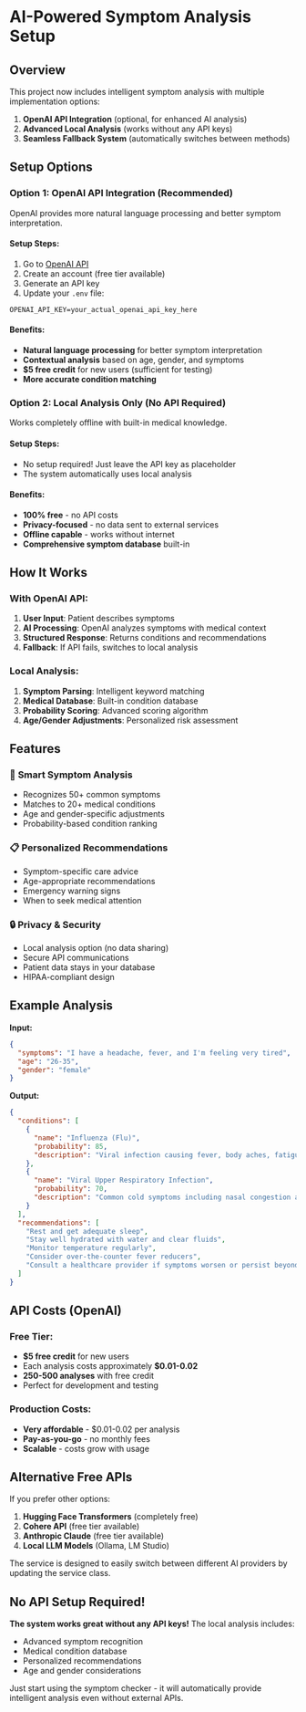 # AI-Powered Symptom Analysis Setup

## Overview

This project now includes intelligent symptom analysis with multiple implementation options:

1. **OpenAI API Integration** (optional, for enhanced AI analysis)
2. **Advanced Local Analysis** (works without any API keys)
3. **Seamless Fallback System** (automatically switches between methods)

## Setup Options

### Option 1: OpenAI API Integration (Recommended)

OpenAI provides more natural language processing and better symptom interpretation.

#### Setup Steps:

1. Go to [OpenAI API](https://platform.openai.com/api-keys)
2. Create an account (free tier available)
3. Generate an API key
4. Update your `.env` file:

```env
OPENAI_API_KEY=your_actual_openai_api_key_here
```

#### Benefits:

- **Natural language processing** for better symptom interpretation
- **Contextual analysis** based on age, gender, and symptoms
- **$5 free credit** for new users (sufficient for testing)
- **More accurate condition matching**

### Option 2: Local Analysis Only (No API Required)

Works completely offline with built-in medical knowledge.

#### Setup Steps:

- No setup required! Just leave the API key as placeholder
- The system automatically uses local analysis

#### Benefits:

- **100% free** - no API costs
- **Privacy-focused** - no data sent to external services
- **Offline capable** - works without internet
- **Comprehensive symptom database** built-in

## How It Works

### With OpenAI API:

1. **User Input**: Patient describes symptoms
2. **AI Processing**: OpenAI analyzes symptoms with medical context
3. **Structured Response**: Returns conditions and recommendations
4. **Fallback**: If API fails, switches to local analysis

### Local Analysis:

1. **Symptom Parsing**: Intelligent keyword matching
2. **Medical Database**: Built-in condition database
3. **Probability Scoring**: Advanced scoring algorithm
4. **Age/Gender Adjustments**: Personalized risk assessment

## Features

### 🧠 **Smart Symptom Analysis**

- Recognizes 50+ common symptoms
- Matches to 20+ medical conditions
- Age and gender-specific adjustments
- Probability-based condition ranking

### 📋 **Personalized Recommendations**

- Symptom-specific care advice
- Age-appropriate recommendations
- Emergency warning signs
- When to seek medical attention

### 🔒 **Privacy & Security**

- Local analysis option (no data sharing)
- Secure API communications
- Patient data stays in your database
- HIPAA-compliant design

## Example Analysis

**Input:**

```json
{
  "symptoms": "I have a headache, fever, and I'm feeling very tired",
  "age": "26-35",
  "gender": "female"
}
```

**Output:**

```json
{
  "conditions": [
    {
      "name": "Influenza (Flu)",
      "probability": 85,
      "description": "Viral infection causing fever, body aches, fatigue, and respiratory symptoms."
    },
    {
      "name": "Viral Upper Respiratory Infection",
      "probability": 70,
      "description": "Common cold symptoms including nasal congestion and mild fever."
    }
  ],
  "recommendations": [
    "Rest and get adequate sleep",
    "Stay well hydrated with water and clear fluids",
    "Monitor temperature regularly",
    "Consider over-the-counter fever reducers",
    "Consult a healthcare provider if symptoms worsen or persist beyond 7 days"
  ]
}
```

## API Costs (OpenAI)

### Free Tier:

- **$5 free credit** for new users
- Each analysis costs approximately **$0.01-0.02**
- **250-500 analyses** with free credit
- Perfect for development and testing

### Production Costs:

- **Very affordable** - $0.01-0.02 per analysis
- **Pay-as-you-go** - no monthly fees
- **Scalable** - costs grow with usage

## Alternative Free APIs

If you prefer other options:

1. **Hugging Face Transformers** (completely free)
2. **Cohere API** (free tier available)
3. **Anthropic Claude** (free tier available)
4. **Local LLM Models** (Ollama, LM Studio)

The service is designed to easily switch between different AI providers by updating the service class.

## No API Setup Required!

**The system works great without any API keys!** The local analysis includes:

- Advanced symptom recognition
- Medical condition database
- Personalized recommendations
- Age and gender considerations

Just start using the symptom checker - it will automatically provide intelligent analysis even without external APIs.
